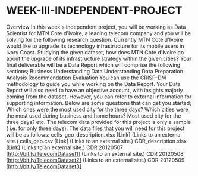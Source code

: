 # WEEK-III-INDEPENDENT-PROJECT
Overview  In this week's independent project, you will be working as Data Scientist for MTN Cote d'Ivoire, a leading telecom company and you will be solving for the following research question.  Currently MTN Cote d'Ivoire would like to upgrade its technology infrastructure for its mobile users in Ivory Coast. Studying the given dataset, how does MTN Cote d'Ivoire go about the upgrade of its infrastructure strategy within the given cities? Your final deliverable will be a Data Report which will comprise the following sections;  Business Understanding  Data Understanding  Data Preparation  Analysis  Recommendation  Evaluation You can use the CRISP-DM methodology to guide you while working on the Data Report. Your Data Report will also need to have an objective account, with insights majorly coming from the dataset. However, you can refer to external information for supporting information.   Below are some questions that can get you started;  Which ones were the most used city for the three days? Which cities were the most used during business and home hours? Most used city for the three days? etc.  The telecom data provided for this project is only a sample ( i.e. for only three days).  The data files that you will need for this project will be as follows:  cells_geo_description.xlsx [Link] (Links to an external site.) cells_geo.csv [Link] (Links to an external site.) CDR_description.xlsx [Link] (Links to an external site.) CDR 20120507 [http://bit.ly/TelecomDataset1] (Links to an external site.) CDR 20120508 [http://bit.ly/TelecomDataset2] (Links to an external site.) CDR 20120509 [http://bit.ly/TelecomDataset3]
